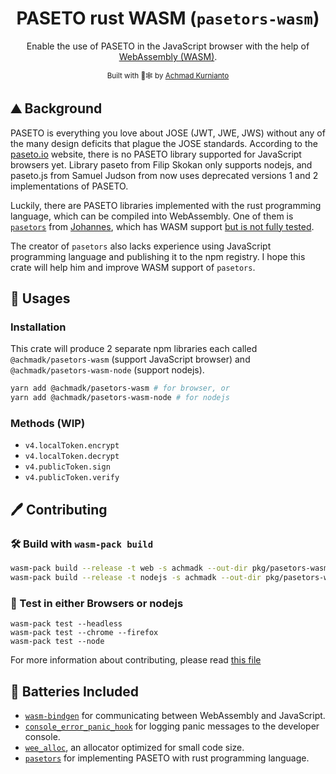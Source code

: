 <div align="center">

  <h1>PASETO rust WASM (<code>pasetors-wasm</code>)</h1>
Enable the use of PASETO in the JavaScript browser with the help of <a href="https://github.com/rustwasm/wasm-pack">WebAssembly (WASM)</a>.</strong>

  <!-- <p>
    <a href="https://travis-ci.org/rustwasm/wasm-pack-template"><img src="https://img.shields.io/travis/rustwasm/wasm-pack-template.svg?style=flat-square" alt="Build Status" /></a>
  </p>
 -->
  <!-- <h3>
    <a href="https://rustwasm.github.io/docs/wasm-pack/tutorials/npm-browser-packages/index.html">Tutorial</a>
    <span> | </span>
    <a href="https://discordapp.com/channels/442252698964721669/443151097398296587">Chat</a>
  </h3> -->

  <sub>Built with 🦀🕸 by <a href="https://github.com/achmadk">Achmad Kurnianto</a></sub>
</div>

## :mountain: Background

PASETO is everything you love about JOSE (JWT, JWE, JWS) without any of the many design deficits that plague the JOSE standards. 
According to the [paseto.io](https://paseto.io) website, there is no PASETO library supported for JavaScript browsers yet. Library paseto from Filip Skokan only supports nodejs, and paseto.js from Samuel Judson from now uses deprecated versions 1 and 2 implementations of PASETO.

Luckily, there are PASETO libraries implemented with the rust programming language, which can be compiled into WebAssembly. One of them is [`pasetors`](https://github.com/brycx/pasetors) from [Johannes](https://github.com/brycx), which has WASM support [but is not fully tested](https://github.com/brycx/pasetors/issues/75#issuecomment-1281376534). 

The creator of `pasetors` also lacks experience using JavaScript programming language and publishing it to the npm registry. I hope this crate will help him and improve WASM support of `pasetors`.

## 🚴 Usages

### Installation

This crate will produce 2 separate npm libraries each called `@achmadk/pasetors-wasm` (support JavaScript browser) and `@achmadk/pasetors-wasm-node` (support nodejs).

```sh
yarn add @achmadk/pasetors-wasm # for browser, or
yarn add @achmadk/pasetors-wasm-node # for nodejs
```

### Methods (WIP)

- `v4.localToken.encrypt`
- `v4.localToken.decrypt`
- `v4.publicToken.sign`
- `v4.publicToken.verify`

## :pen: Contributing

### 🛠️ Build with `wasm-pack build`

```sh
wasm-pack build --release -t web -s achmadk --out-dir pkg/pasetors-wasm --out-name pasetors-wasm # for browser
wasm-pack build --release -t nodejs -s achmadk --out-dir pkg/pasetors-wasm-node --out-name pasetors-wasm-node # for nodejs
```

### 🔬 Test in either Browsers or nodejs

```
wasm-pack test --headless
wasm-pack test --chrome --firefox
wasm-pack test --node
```

<!-- ### 🎁 Publish to NPM

```
wasm-pack publish
``` -->

For more information about contributing, please read [this file](CONTRIBUTING.md)

## 🔋 Batteries Included

* [`wasm-bindgen`](https://github.com/rustwasm/wasm-bindgen) for communicating between WebAssembly and JavaScript.
* [`console_error_panic_hook`](https://github.com/rustwasm/console_error_panic_hook) for logging panic messages to the developer console.
* [`wee_alloc`](https://github.com/rustwasm/wee_alloc), an allocator optimized for small code size.
* [`pasetors`](https://github.com/brycx/pasetors) for implementing PASETO with rust programming language.
